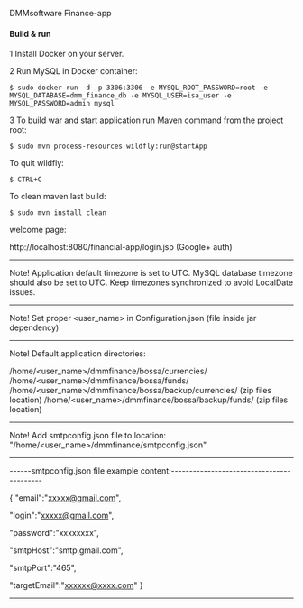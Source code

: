 DMMsoftware  Finance-app


#### Build & run

1 Install Docker on your server. 

    
2 Run MySQL in Docker container:

    $ sudo docker run -d -p 3306:3306 -e MYSQL_ROOT_PASSWORD=root -e MYSQL_DATABASE=dmm_finance_db -e MYSQL_USER=isa_user -e MYSQL_PASSWORD=admin mysql

3 To build war and start application run Maven command from the project root:

    $ sudo mvn process-resources wildfly:run@startApp

To quit wildfly:
 
    $ CTRL+C

To clean maven last build:
  
    $ sudo mvn install clean


welcome page:
 
http://localhost:8080/financial-app/login.jsp   (Google+ auth)


------------------------------------------------------------------------------------
Note! 
Application default timezone is set to UTC.
MySQL database timezone should also be set to UTC.
Keep timezones synchronized to avoid LocalDate issues.

------------------------------------------------------------------------------------
Note!
Set proper <user_name> in Configuration.json (file inside jar dependency)

------------------------------------------------------------------------------------
Note!
Default application directories:

/home/<user_name>/dmmfinance/bossa/currencies/
/home/<user_name>/dmmfinance/bossa/funds/ 
/home/<user_name>/dmmfinance/bossa/backup/currencies/  (zip files location)
/home/<user_name>/dmmfinance/bossa/backup/funds/       (zip files location)

------------------------------------------------------------------------------------
Note! 
Add smtpconfig.json file to location: "/home/<user_name>/dmmfinance/smtpconfig.json"

------------------------------------------------------------------------------------

------smtpconfig.json file example content:------------------------------------------

{
  "email":"xxxxx@gmail.com",
  
  "login":"xxxxx@gmail.com",
  
  "password":"xxxxxxxx",
  
  "smtpHost":"smtp.gmail.com",
  
  "smtpPort":"465",
  
  "targetEmail":"xxxxxx@xxxx.com"
}

------------------------------------------------------------------------------------



